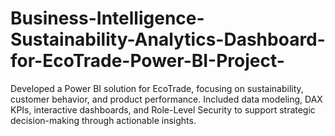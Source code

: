 # Business-Intelligence-Sustainability-Analytics-Dashboard-for-EcoTrade-Power-BI-Project-
Developed a Power BI solution for EcoTrade, focusing on sustainability, customer behavior, and product performance. Included data modeling, DAX KPIs, interactive dashboards, and Role-Level Security to support strategic decision-making through actionable insights.
